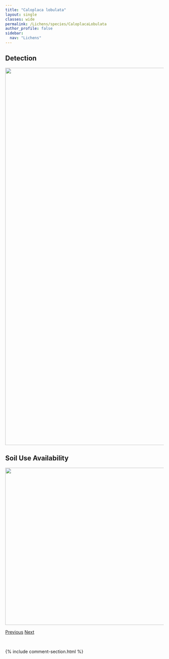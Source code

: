 ```yaml
---
title: "Caloplaca lobulata"
layout: single
classes: wide
permalink: /Lichens/species/CaloplacaLobulata
author_profile: false
sidebar:
  nav: "Lichens"
---
```


<h2>Detection</h2>

<a href="https://drive.google.com/uc?export=view&id=1LOJjmOl6glHufD3VNq5o-lhJMXxanegR">
<img src="https://drive.google.com/uc?export=view&id=1LOJjmOl6glHufD3VNq5o-lhJMXxanegR" height = "1200" width = "800">
</a>


<h2>Soil Use Availability</h2>

<a href="https://drive.google.com/uc?export=view&id=1wB14Bf9FyhuRE40Wxd2kn9VOrOGLQnhS">
<img src="https://drive.google.com/uc?export=view&id=1wB14Bf9FyhuRE40Wxd2kn9VOrOGLQnhS" height = "500" width = "1000">
</a>


<a href="/DevelopmentWebsite/Lichens/species/CaliciumViride" class="pagination--pager" title="Calicium viride">Previous</a> <a href="/DevelopmentWebsite/Lichens/species/CandelariaConcolor" class="pagination--pager" title="Candelaria concolor">Next</a>

<p>&nbsp;</p>

{% include comment-section.html %}
